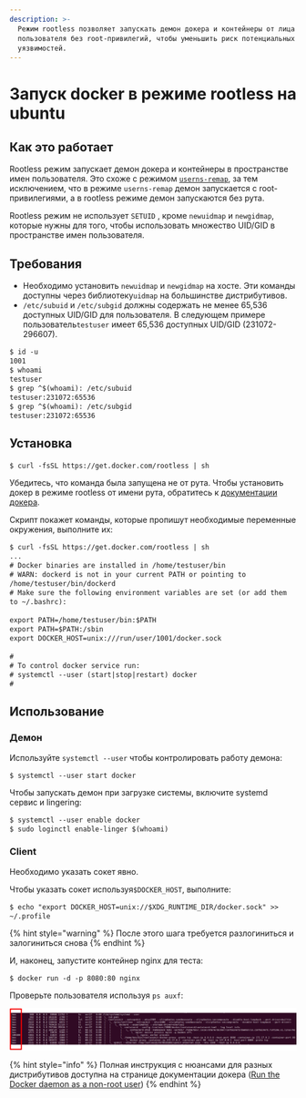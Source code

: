 ```yaml
---
description: >-
  Режим rootless позволяет запускать демон докера и контейнеры от лица
  пользователя без root-привилегий, чтобы уменьшить риск потенциальных
  уязвимостей.
---
```


# Запуск docker в режиме rootless на ubuntu

## Как это работает

Rootless режим запускает демон докера и контейнеры в пространстве имен пользователя. Это схоже с режимом [`userns-remap`](https://docs.docker.com/engine/security/userns-remap/), за тем исключением, что в режиме `userns-remap`  демон запускается с root-привилегиями, а в rootless режиме демон запускаются без рута.

 Rootless режим не использует `SETUID` , кроме `newuidmap` и `newgidmap`, которые нужны для того, чтобы использовать множество UID/GID в пространстве имен пользователя.

## Требования

* Необходимо установить `newuidmap` и `newgidmap` на хосте. Эти команды доступны через библиотеку`uidmap` на большинстве дистрибутивов.
* `/etc/subuid` и `/etc/subgid` должны содержать не менее 65,536 доступных UID/GID для пользователя. В следующем примере пользователь`testuser` имеет 65,536 доступных UID/GID \(231072-296607\).

```text
$ id -u
1001
$ whoami
testuser
$ grep ^$(whoami): /etc/subuid
testuser:231072:65536
$ grep ^$(whoami): /etc/subgid
testuser:231072:65536
```

## Установка

```text
$ curl -fsSL https://get.docker.com/rootless | sh
```

Убедитесь, что команда была запущена не от рута. Чтобы установить докер в режиме rootless от имени рута, обратитесь к [документации докера](https://docs.docker.com/engine/security/rootless/#manual-installation).

Скрипт покажет команды, которые пропишут необходимые переменные окружения, выполните их:

```text
$ curl -fsSL https://get.docker.com/rootless | sh
...
# Docker binaries are installed in /home/testuser/bin
# WARN: dockerd is not in your current PATH or pointing to /home/testuser/bin/dockerd
# Make sure the following environment variables are set (or add them to ~/.bashrc):

export PATH=/home/testuser/bin:$PATH
export PATH=$PATH:/sbin
export DOCKER_HOST=unix:///run/user/1001/docker.sock

#
# To control docker service run:
# systemctl --user (start|stop|restart) docker
#
```

## Использование

### Демон

Используйте `systemctl --user` чтобы контролировать работу демона:

```text
$ systemctl --user start docker
```

Чтобы запускать демон при загрузке системы, включите systemd сервис и lingering:

```text
$ systemctl --user enable docker
$ sudo loginctl enable-linger $(whoami)
```

### Client

Необходимо указать сокет явно.

Чтобы указать сокет используя`$DOCKER_HOST`, выполните:

```text
$ echo "export DOCKER_HOST=unix://$XDG_RUNTIME_DIR/docker.sock" >> ~/.profile
```

{% hint style="warning" %}
После этого шага требуется разлогиниться и залогиниться снова
{% endhint %}

И, наконец, запустите контейнер nginx для теста:

```text
$ docker run -d -p 8080:80 nginx
```

Проверьте пользователя используя `ps auxf`:

![](../../../../../../.gitbook/assets/docker-rootless.png)

{% hint style="info" %}
Полная инструкция с нюансами для разных дистрибутивов доступна на странице документации докера \([Run the Docker daemon as a non-root user](https://docs.docker.com/engine/security/rootless/)\)
{% endhint %}



